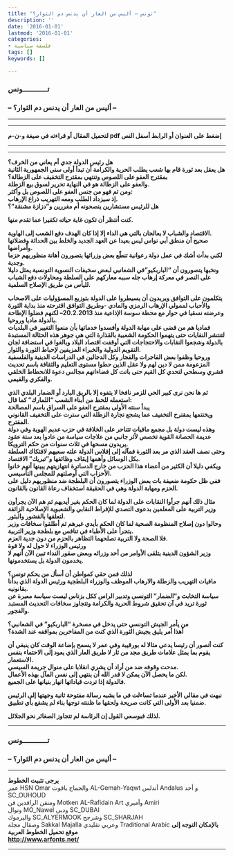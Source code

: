 ```yaml
---
title: "تونس – أليس من العار أن يدنس دم الثوار؟"
description: ''
date: '2016-01-01'
lastmod: '2016-01-01'
categories:
- فلسفة سياسية
tags: []
keywords: []

---
```

### **تــــــــــــونس**

### **– أليس من العار أن يدنس دم الثوار؟ –**

---

---

**لتحميل المقال أو قراءته في صيغة و-ن-م pdf إضغط على العنوان أو الرابط أسفل النص**

---



---

**هل رئيس الدولة جدي أم يعاني من الخرف؟  
هل يعقل بعد ثورة قام بها شعب يطلب الحرية والكرامة أن تبدأ أولى سني الجمهورية الثانية بمقترح العفو على اللصوص وتنتهي بمقترح التخفيف على الزطالة؟  
والعفو على الزطالة هو في النهاية تحرير لسوق بيع الزطلة.  
ومن ثم فهو من جنس العفو على اللصوص بل وأكثر:  
إذ سيزداد الطلب ومعه التهريب ذراع الإرهاب.  
هل للرئيس مستشارين ينصحونه أم مغررين و”دزازة مشنقة”؟**

**كنت أنتظر أن تكون غاية حياته تكفيرا عما تقدم منها.**

**الاقتصاد والشباب لا يعالجان بالتي هي الداء إلا إذا كان الهدف دفع الشعب إلى الهاوية.  
صحيح أن منطق أبي نواس ليس بعيدا عن العهد الجديد والخلط بين الحداثة وفضلاتها وأمراضها.  
لكني بدأت أشك في عمل دولة رعوانية تنطّع بعض وزرائها يتصورون أهانة منظوريهم حزما وجدية.  
ونخبها يتصورون أن “الباربكيو”في الشعانبي لبعض سخيفات النسوية التونسية يمثل دليلا على النصر في معركة إرهاب جله سببه معاركهم على السلطة ومحاولات دفع الشباب لليأس من طريق الإصلاح السلمية.**

**يتكلمون على التوافق ويريدون أن يسيطروا على الدولة بتوزيع المسؤوليات على الاصحاب والأحباب لممولي الإرهاب الرمزي والمادي -وطريق التوافق اقترحته منذ بداية الثورة وعرضته نسقيا في حوار مع محطة سوسة الإذاعية منذ 20.2.2013– لكنهم فضلوا الإطاحة بالدولة ماديا وروحيا.  
فماديا هم من قضى على مهابة الدولة وأفسدوا خدماتها بأن منعوا التغيير في البلديات لتنتشر النفايات حتى يتهموا الحكومة الشعبية بالقذارة التي هي جوهر هذه الحثالة المستبدة بالدولة وشجعوا النقابات والاحتجاجات التي أوقفت اقتصاد البلاد وبالغوا في استضافة لجان التقويم الدولية والخبراء المزيفين لإحباط الثورة والثوار.  
وروحيا وظفوا بعض الفاجرات والفجار وكل الدجالين في الدراسات الدينية والفلسفية المزعومة ممن لا دين لهم ولا عقل الذين حطوا مستوى التعليم والثقافة باسم تحديث قشري وسطحي لتحدي كل القيم حتى باتت كل فضاءاتهم مجالس دعوة للانحطاط الخلقي والفكري والقيمي.**

**ثم ها نحن نرى كبير الحي للزمر نافخا لا يتفوه إلا بالريق البارد أو الضمار البلدي الذي استعمله للحط من أبناء الشعب “اللمارك” كما قال:  
يبدأ سنته الأولى بمقترح العفو على السراق باسم المصالحة  
ويختتمها بمقترح التخفيف عما يشجع تجارة الزطلة التي سترت على التخفيف القانوني المقترح.  
وهذه ليست دولة بل مجمع مافيات تتناحر على الخلافة في حزب عديم الهوية وفي دولة عديمة الحصانة القوية تخصص لأثر جانبي من علاجات سياسة من عادوا بعد ستة عقود يريدون مسحها في ثلاث سنوات من حكم الترويكا.  
وحتى نصف العقد الذي مر بعد الثورة فمآله إلى إفلاس الدولة علته سعيهم لافتكاك السلطة بكل الوسائل وأهمها إيقاف وظائفها و”تبريك” الاقتصاد.  
ويكفي دليلا أن الكثير من أعضاء هذا الحزب من خارج الدساترة انتهازيتهم يبينها أنهم خانوا الأحزاب التي أوصلتهم للمجلس التأسيسي.  
ففي ظل حكومة ضعيفة بات بعض الوزراء يتصورون أن البلطجة ضد منظوريهم دليل على الحزم ومهابة الدولة وهي في الحقيقة استخفاف رعاة القانون بالقانون.**

**مثال ذلك أنهم جرأوا النقابات على الدولة لما كان الحكم بغير أيديهم ثم هم الآن يجرأون وزير التربية على المعلمين بدعوى التصدي للإفراط النقابي والشعبوية الإصلاحية الزائفة لتعلقها بالقشور والبثور.  
وحالوا دون إصلاح المنظومة الصحية لما كان الحكم بأيدي غيرهم ثم أطلقوا سخافات وزير يتجرأ على الأطباء في تنافس مع بلطجة وزير التربية.  
فلا الصحة ولا التربية تصلحهما التظاهر بالحزم من دون جدية العزم.  
ورئيس الوزراء لا حول له ولا قوة  
وزير الشؤون الدينية يتلقى الأوامر من أحد وزرائه وبعض صقور النداء تبين الآن أنهم لا يخدمون الدولة بل يستخدمونها.**

**لذلك فمن حقي كمواطن أن أسأل من يحكم تونس؟  
مافيات التهريب والزطلة والارهاب الموظف والوزراء البلطجية ورئيس الدولة الذي بدأنا بقانونيه.  
سياسة التخابث و”الضمار” التونسي وتدبير الراس ككل بزناس ليست سياسة معبرة عن ثورة تريد في آن تحقيق شروط الحرية والكرامة وتتجاوز سخافات التحديث المستبد والفجور.**

**من يأمر الجيش التونسي حتى يدخل في مسخرة “الباربكيو” في الشعانبي؟  
أهذا أمر يليق بجيش الثورة الذي كنت من المفاخرين بمواقفه عند الشدة؟**

**كنت أتصور أن رئيسا يدعي مثالا له بورقيبة وفي عمر لا يسمح بإضاعة الوقت كان ينبغي أن يقوم بما يمثل علامات طريق مجد من ثار لا طريق العار الذي يعود إلى الاحتماء بنفس الاستعمار.  
مدحت وقوفه ضد من أراد أن يشري انقلابا على منوال جريمة السيسي.  
لكن ما يحصل الآن يمكن لا قدر الله أن ينتهي إلى نفس المآل بهذه الأعمال.  
فالدولة إذا تردت قياداتها انهار بنيانها على الجميع.**

**نبهت في مقالي الأخير عندما تساءلت في ما يشبه رسالة مفتوحة ثانية وجهتها إلى الرئيس ضمنيا بعد الأولى التي كانت صريحة ولحقها ما ظننته توجها بناء لم يشفع بأي تطبيق.**

**لذلك فبوسعي القول إن الرئاسة لم تتجاوز الصغائر نحو الجلائل.**

---

### **تــــــــــــونس**

### **– أليس من العار أن يدنس دم الثوار؟ –**

---

**يرجى تثبيت الخطوط**   
 عمر HSN Omar  والجماح ياقوت AL-Gemah-Yaqwt  أندلس Andalus  و أحد SC\_OUHOUD  
 ومتقن الرافدين فن Motken AL-Rafidain Art  وأميري Amiri   
 ونوال MO\_Nawel  ودبي SC\_DUBAI   
 واليرموك SC\_ALYERMOOK  وشرجح SC\_SHARJAH   
 وصقال مجلة Sakkal Majalla وعربي تقليدي Traditional Arabic  **بالإمكان التوجه إلى موقع تحميل الخطوط العربية  
 http://www.arfonts.net/**

---

###